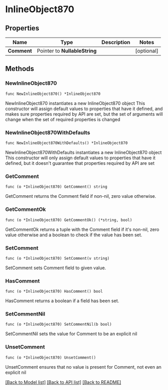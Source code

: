 # InlineObject870

## Properties

Name | Type | Description | Notes
------------ | ------------- | ------------- | -------------
**Comment** | Pointer to **NullableString** |  | [optional] 

## Methods

### NewInlineObject870

`func NewInlineObject870() *InlineObject870`

NewInlineObject870 instantiates a new InlineObject870 object
This constructor will assign default values to properties that have it defined,
and makes sure properties required by API are set, but the set of arguments
will change when the set of required properties is changed

### NewInlineObject870WithDefaults

`func NewInlineObject870WithDefaults() *InlineObject870`

NewInlineObject870WithDefaults instantiates a new InlineObject870 object
This constructor will only assign default values to properties that have it defined,
but it doesn't guarantee that properties required by API are set

### GetComment

`func (o *InlineObject870) GetComment() string`

GetComment returns the Comment field if non-nil, zero value otherwise.

### GetCommentOk

`func (o *InlineObject870) GetCommentOk() (*string, bool)`

GetCommentOk returns a tuple with the Comment field if it's non-nil, zero value otherwise
and a boolean to check if the value has been set.

### SetComment

`func (o *InlineObject870) SetComment(v string)`

SetComment sets Comment field to given value.

### HasComment

`func (o *InlineObject870) HasComment() bool`

HasComment returns a boolean if a field has been set.

### SetCommentNil

`func (o *InlineObject870) SetCommentNil(b bool)`

 SetCommentNil sets the value for Comment to be an explicit nil

### UnsetComment
`func (o *InlineObject870) UnsetComment()`

UnsetComment ensures that no value is present for Comment, not even an explicit nil

[[Back to Model list]](../README.md#documentation-for-models) [[Back to API list]](../README.md#documentation-for-api-endpoints) [[Back to README]](../README.md)


